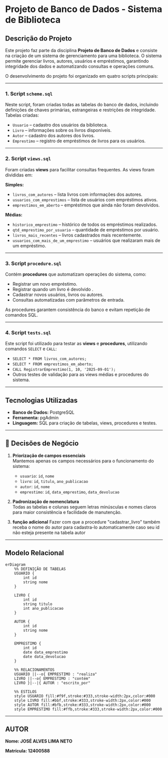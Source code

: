 # Projeto de Banco de Dados - Sistema de Biblioteca

## Descrição do Projeto
Este projeto faz parte da disciplina **Projeto de Banco de Dados** e consiste na criação de um sistema de gerenciamento para uma biblioteca. O sistema permite gerenciar livros, autores, usuários e empréstimos, garantindo integridade dos dados e automatizando consultas e operações comuns.

O desenvolvimento do projeto foi organizado em quatro scripts principais:

---

### 1. Script `scheme.sql`
Neste script, foram criadas todas as tabelas do banco de dados, incluindo definições de chaves primárias, estrangeiras e restrições de integridade.  
Tabelas criadas:
- `Usuario` – cadastro dos usuários da biblioteca.
- `Livro` – informações sobre os livros disponíveis.
- `Autor` – cadastro dos autores dos livros.
- `Emprestimo` – registro de empréstimos de livros para os usuários.

---

### 2. Script `views.sql`
Foram criadas **views** para facilitar consultas frequentes. As views foram divididas em:

**Simples:**
- `livros_com_autores` – lista livros com informações dos autores.
- `usuarios_com_emprestimos` – lista de usuários com empréstimos ativos.
- `emprestimos_em_aberto` – empréstimos que ainda não foram devolvidos.

**Médias:**
- `historico_emprestimo` – histórico de todos os empréstimos realizados.
- `qtd_emprestimo_por_usuario` – quantidade de empréstimos por usuário.
- `livros_mais_recentes` – livros cadastrados mais recentemente.
- `usuarios_com_mais_de_um_emprestimo` – usuários que realizaram mais de um empréstimo.

---

### 3. Script `procedure.sql`
Contém **procedures** que automatizam operações do sistema, como:
- Registrar um novo empréstimo.
- Registrar quando um livro é devolvido .
- Cadastrar novos usuários, livros ou autores.
- Consultas automatizadas com parâmetros de entrada.

As procedures garantem consistência do banco e evitam repetição de comandos SQL.

---

### 4. Script `tests.sql`
Este script foi utilizado para testar as **views** e **procedures**, utilizando comandos `SELECT` e `CALL`:
- `SELECT * FROM livros_com_autores;`
- `SELECT * FROM emprestimos_em_aberto;`
- `CALL RegistrarEmprestimo(1, 10, '2025-09-01');`
- Outros testes de validação para as views médias e procedures do sistema.

---

## Tecnologias Utilizadas
- **Banco de Dados:** PostgreSQL
- **Ferramenta:** pgAdmin
- **Linguagem:** SQL para criação de tabelas, views, procedures e testes.

---

## 📌 Decisões de Negócio

1. **Priorização de campos essenciais**  
   Mantemos apenas os campos necessários para o funcionamento do sistema:  
   - `usuario`: `id`, `nome`  
   - `livro`: `id`, `titulo`, `ano_publicacao`  
   - `autor`: `id`, `nome`  
   - `emprestimo`: `id`, `data_emprestimo`, `data_devolucao`



2. **Padronização de nomenclatura**  
   Todas as tabelas e colunas seguem letras minúsculas e nomes claros para maior consistência e facilidade de manutenção.

3. **função adicional**
   Fazer com que a procedure "cadastrar_livro" também receba o nome do autor para cadastra-lo automaticamente caso seu id não esteja presente na tabela autor

---

## Modelo Relacional

```mermaid
erDiagram
    %% DEFINIÇÃO DE TABELAS
    USUARIO {
        int id
        string nome
    }

    LIVRO {
        int id
        string titulo
        int ano_publicacao
    }

    AUTOR {
        int id
        string nome
    }

    EMPRESTIMO {
        int id
        date data_emprestimo
        date data_devolucao
    }

    %% RELACIONAMENTOS
    USUARIO ||--o{ EMPRESTIMO : "realiza"
    LIVRO ||--o{ EMPRESTIMO : "contém"
    LIVRO }|--|{ AUTOR : "escrito_por"

    %% ESTILOS
    style USUARIO fill:#f9f,stroke:#333,stroke-width:2px,color:#000
    style LIVRO fill:#bbf,stroke:#333,stroke-width:2px,color:#000
    style AUTOR fill:#bfb,stroke:#333,stroke-width:2px,color:#000
    style EMPRESTIMO fill:#ffb,stroke:#333,stroke-width:2px,color:#000
```
---
## AUTOR
**Nome: JOSÉ ALVES LIMA NETO**

**Matrícula: 12400588**
